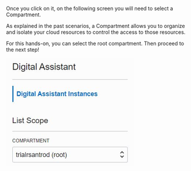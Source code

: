 Once you click on it, on the following screen you will need to select a Compartment.

As explained in the past scenarios, a Compartment allows you to organize and isolate your cloud resources to control the access to those resources.

For this hands-on, you can select the root compartment. Then proceed to the next step!

![OCI console - Digital Assistant - Select Compartment](assets/select-compartment.jpg)